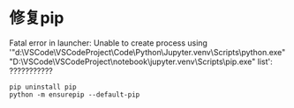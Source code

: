 # 修复pip

Fatal error in launcher: Unable to create process using '"d:\VSCode\VSCodeProject\Code\Python\Jupyter\.venv\Scripts\python.exe"  "D:\VSCode\VSCodeProject\notebook\jupyter\.venv\Scripts\pip.exe" list': ???????????

```shell
pip uninstall pip
python -m ensurepip --default-pip
```
